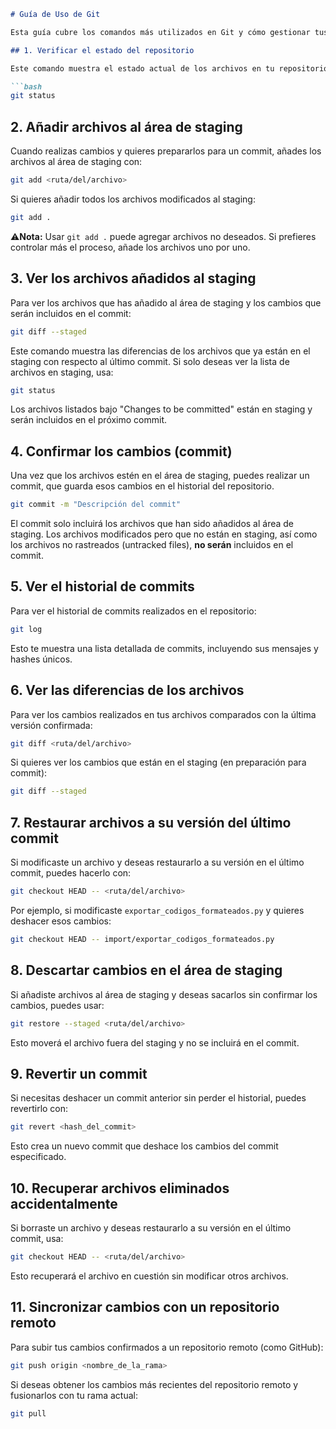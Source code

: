 
```md
# Guía de Uso de Git

Esta guía cubre los comandos más utilizados en Git y cómo gestionar tus archivos de manera eficiente dentro de un repositorio.

## 1. Verificar el estado del repositorio

Este comando muestra el estado actual de los archivos en tu repositorio. Te indicará qué archivos han sido modificados, añadidos al área de staging o eliminados.

```bash
git status
```

## 2. Añadir archivos al área de staging

Cuando realizas cambios y quieres prepararlos para un commit, añades los archivos al área de staging con:

```bash
git add <ruta/del/archivo>
```

Si quieres añadir todos los archivos modificados al staging:

```bash
git add .
```

⚠**Nota:** Usar `git add .` puede agregar archivos no deseados. Si prefieres controlar más el proceso, añade los archivos uno por uno.

## 3. Ver los archivos añadidos al staging

Para ver los archivos que has añadido al área de staging y los cambios que serán incluidos en el commit:

```bash
git diff --staged
```

Este comando muestra las diferencias de los archivos que ya están en el staging con respecto al último commit. Si solo deseas ver la lista de archivos en staging, usa:

```bash
git status
```

Los archivos listados bajo "Changes to be committed" están en staging y serán incluidos en el próximo commit.

## 4. Confirmar los cambios (commit)

Una vez que los archivos estén en el área de staging, puedes realizar un commit, que guarda esos cambios en el historial del repositorio.

```bash
git commit -m "Descripción del commit"
```

El commit solo incluirá los archivos que han sido añadidos al área de staging. Los archivos modificados pero que no están en staging, así como los archivos no rastreados (untracked files), **no serán** incluidos en el commit.

## 5. Ver el historial de commits

Para ver el historial de commits realizados en el repositorio:

```bash
git log
```

Esto te muestra una lista detallada de commits, incluyendo sus mensajes y hashes únicos.

## 6. Ver las diferencias de los archivos

Para ver los cambios realizados en tus archivos comparados con la última versión confirmada:

```bash
git diff <ruta/del/archivo>
```

Si quieres ver los cambios que están en el staging (en preparación para commit):

```bash
git diff --staged
```

## 7. Restaurar archivos a su versión del último commit

Si modificaste un archivo y deseas restaurarlo a su versión en el último commit, puedes hacerlo con:

```bash
git checkout HEAD -- <ruta/del/archivo>
```

Por ejemplo, si modificaste `exportar_codigos_formateados.py` y quieres deshacer esos cambios:

```bash
git checkout HEAD -- import/exportar_codigos_formateados.py
```

## 8. Descartar cambios en el área de staging

Si añadiste archivos al área de staging y deseas sacarlos sin confirmar los cambios, puedes usar:

```bash
git restore --staged <ruta/del/archivo>
```

Esto moverá el archivo fuera del staging y no se incluirá en el commit.

## 9. Revertir un commit

Si necesitas deshacer un commit anterior sin perder el historial, puedes revertirlo con:

```bash
git revert <hash_del_commit>
```

Esto crea un nuevo commit que deshace los cambios del commit especificado.

## 10. Recuperar archivos eliminados accidentalmente

Si borraste un archivo y deseas restaurarlo a su versión en el último commit, usa:

```bash
git checkout HEAD -- <ruta/del/archivo>
```

Esto recuperará el archivo en cuestión sin modificar otros archivos.

## 11. Sincronizar cambios con un repositorio remoto

Para subir tus cambios confirmados a un repositorio remoto (como GitHub):

```bash
git push origin <nombre_de_la_rama>
```

Si deseas obtener los cambios más recientes del repositorio remoto y fusionarlos con tu rama actual:

```bash
git pull
```
